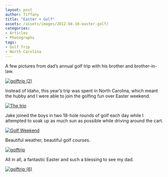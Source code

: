 ```yaml
---
layout: post
author: Tiffany
title: "Easter + Golf"
assets: /assets/images/2012-04-10-easter-golf/
categories: 
- Articles
- Photographs
tags: 
- Golf Trip
- North Carolina
---
```


A few pictures from dad’s annual golf trip with his brother and brother-in-law.

[![](jekyll_uploads/2012/04/golftrip-2-575x382.jpg "golftrip (2)")](http://www.sweetpeonies.com/2012/04/easter-golf/golftrip-2/)

Instead of Idaho, this year’s trip was spent in North Carolina, which meant the hubby and I were able to join the golfing fun over Easter weekend.

[![The trio](jekyll_uploads/2012/04/golftrip-12-575x382.jpg "golftrip (12)")](http://www.sweetpeonies.com/2012/04/easter-golf/golftrip-12/)

Jake joined the boys in two 18-hole rounds of golf each day while I attempted to soak up as much sun as possible while driving around the cart.

[![](jekyll_uploads/2012/04/Golf-Weekend1-575x431.jpg "Golf Weekend")](http://www.sweetpeonies.com/2012/04/easter-golf/golf-weekend-2/)

Beautiful weather, beautiful golf courses.

[![](jekyll_uploads/2012/04/DSC_0157-575x382.jpg "golftrip")](http://www.sweetpeonies.com/2012/04/easter-golf/dsc_0157/)

All in all, a fantastic Easter and such a blessing to see my dad.

[![](jekyll_uploads/2012/04/golftrip-6-575x382.jpg "golftrip (6)")](http://www.sweetpeonies.com/2012/04/easter-golf/golftrip-6/)